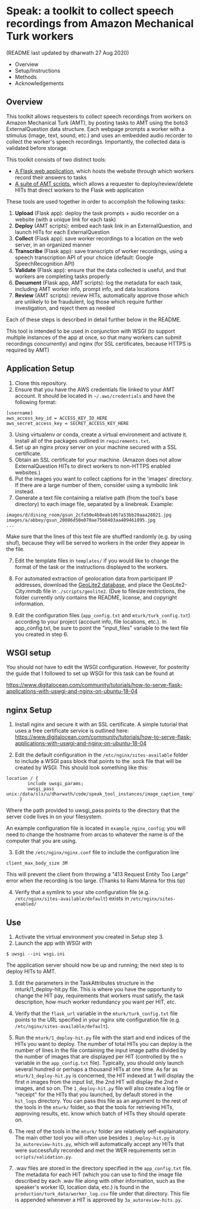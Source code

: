 # Speak: a toolkit to collect speech recordings from Amazon Mechanical Turk workers
(README last updated by dharwath 27 Aug 2020)

 - Overview
 - Setup/Instructions
 - Methods
 - Acknowledgements

## Overview
This toolkit allows requesters to collect speech recordings from workers on Amazon Mechanical Turk (AMT), by posting tasks to AMT using the boto3 ExternalQuestion data structure. Each webpage prompts a worker with a stimulus (image, text, sound, etc.) and uses an embedded audio recorder to collect the worker's speech recordings. Importantly, the collected data is validated before storage.

This toolkit consists of two distinct tools:
 - [A Flask web application](main.py), which hosts the website through which workers record their answers to tasks
 - [A suite of AMT scripts](mturk/), which allows a requester to deploy/review/delete HITs that direct workers to the Flask web application

These tools are used together in order to accomplish the following tasks:
1. **Upload** (Flask app): deploy the task prompts + audio recorder on a website (with a unique link for each task)
2. **Deploy** (AMT scripts): embed each task link in an ExternalQuestion, and launch HITs for each ExternalQuestion
3. **Collect** (Flask app): save worker recordings to a location on the web server, in an organized manner
4. **Transcribe** (Flask app): save transcripts of worker recordings, using a speech transcription API of your choice (default: Google SpeechRecognition API)
5. **Validate** (Flask app): ensure that the data collected is useful, and that workers are completing tasks properly
6. **Document** (Flask app, AMT scripts): log the metadata for each task, including AMT worker info, prompt info, and data locations
7. **Review** (AMT scripts): review HITs, automatically approve those which are unlikely to be fraudulent, log those which require further investigation, and reject them as needed

Each of these steps is described in detail further below in the README.

This tool is intended to be used in conjunction with WSGI (to support multiple instances of the app at once, so that many workers can submit recordings concurrently) and nginx (for SSL certificates, because HTTPS is required by AMT)

## Application Setup
1. Clone this repository.
2. Ensure that you have the AWS credentials file linked to your AMT account. It should be located in `~/.aws/credentials` and have the following format:
```
[username]
aws_access_key_id = ACCESS_KEY_ID_HERE
aws_secret_access_key = SECRET_ACCESS_KEY_HERE
```
3. Using virtualenv or conda, create a virtual environment and activate it. Install all of the packages outlined in `requirements.txt`.
4. Set up an nginx proxy server on your machine secured with a SSL certificate.
4. Obtain an SSL certificate for your machine. (Amazon does not allow ExternalQuestion HITs to direct workers to non-HTTPS enabled websites.)
5. Put the images you want to collect captions for in the 'images' directory. If there are a large number of them, consider using a symbolic link instead.
6. Generate a text file containing a relative path (from the tool's base directory) to each image file, separated by a linebreak. Example:
```
images/d/dining_room/gsun_2cfa50e4b8eab1d67a53bb20aaa28021.jpg
images/a/abbey/gsun_20086d50e070ae7560403aa409461895.jpg
...
```
Make sure that the lines of this text file are shuffled randomly (e.g. by using shuf), because they will be served to workers in the order they appear in the file.

7. Edit the template files in `templates/` if you would like to change the format of the task or the instructions displayed to the workers.

8. For automated extraction of geolocation data from participant IP addresses, download the [GeoLite2 database](https://dev.maxmind.com/geoip/geolite2-free-geolocation-data?lang=en), and place the GeoLite2-City.mmdb file in `./scripts/geolite2`. (Due to filesize restrictions, the folder currently only contains the README, license, and copyright information.

9. Edit the configuration files (`app_config.txt` and `mturk/turk_config.txt`) according to your project (account info, file locations, etc.). In app_config.txt, be sure to point the "input_files" variable to the text file you created in step 6.

## WSGI setup
You should not have to edit the WSGI configuration. However, for posterity the guide that I followed to set up WSGI for this task can be found at

https://www.digitalocean.com/community/tutorials/how-to-serve-flask-applications-with-uswgi-and-nginx-on-ubuntu-18-04

## nginx Setup
1. Install nginx and secure it with an SSL certificate. A simple tutorial that uses a free certificate service is outlined here:
https://www.digitalocean.com/community/tutorials/how-to-serve-flask-applications-with-uswgi-and-nginx-on-ubuntu-18-04

2. Edit the default configuration in the `/etc/nginx/sites-available` folder to include a WSGI pass block that points to the .sock file that will be created by WSGI. This should look something like this:
```
location / {
        include uwsgi_params;
        uwsgi_pass unix:/data/sls/u/dharwath/code/speak_tool_instances/image_caption_template/image_caption_task.sock;
     }
```
Where the path provided to uwsgi_pass points to the directory that the server code lives in on your filesystem.

An example configuration file is located in `example_nginx_config`; you will need to change the hostname from arcas to whatever the name is of the computer that you are using.

3. Edit the `/etc/nginx/nginx.conf` file to include the configuration line
```
client_max_body_size 3M
```
This will prevent the client from throwing a "413 Request Entity Too Large" error when the recording is too large. (Thanks to Rami Manna for this tip)

4. Verify that a symlink to your site configuration file (e.g. `/etc/nginx/sites-available/default`) exists in `/etc/nginx/sites-enabled/`

## Use

1. Activate the virtual environment you created in Setup step 3.
2. Launch the app with WSGI with
```
$ uwsgi --ini wsgi.ini
```
The application server should now be up and running; the next step is to deploy HITs to AMT.

3. Edit the parameters in the TaskAttributes structure in the mturk/1_deploy-hit.py file. This is where you have the opportunity to change the HIT pay, requirements that workers must satisfy, the task description, how much worker redundancy you want per HIT, etc.

4. Verify that the `flask_url` variable in the `mturk/turk_config.txt` file points to the URL specified in your nginx site configuration file (e.g. `/etc/nginx/sites-available/default`).

5. Run the `mturk/1_deploy-hit.py` file with the start and end indices of the HITs you want to deploy. The number of total HITs you can deploy is the number of lines in the file containing the input image paths divided by the number of images that are displayed per HIT (controlled by the `n` variable in the `app_config.txt` file). Typically, you should only launch several hundred or perhaps a thousand HITs at one time. As far as `mturk/1_deploy-hit.py` is concerned, the HIT indexed at 1 will display the first n images from the input list, the 2nd HIT will display the 2nd n images, and so on. The `1_deploy-hit.py` file will also create a log file or "receipt" for the HITs that you launched, by default stored in the `hit_logs` directory. You can pass this file as an argument to the rest of the tools in the `mturk/` folder, so that the tools for retrieving HITs, approving results, etc. know which batch of HITs they should operate on.

6. The rest of the tools in the `mturk/` folder are relatively self-explainatory. The main other tool you will often use besides `1_deploy-hit.py` is `3a_autoreview-hits.py`, which will automatically accept any HITs that were successfully recorded and met the WER requirements set in `scripts/validation.py`.

7. .wav files are stored in the directory specified in the `app_config.txt` file. The metadata for each HIT (which you can use to find the image file described by each .wav file along with other information, such as the speaker's worker ID, location data, etc.) is found in the `production/turk_data/worker_log.csv` file under that directory. This file is appended whenever a HIT is approved by `3a_autoreview-hits.py`.
